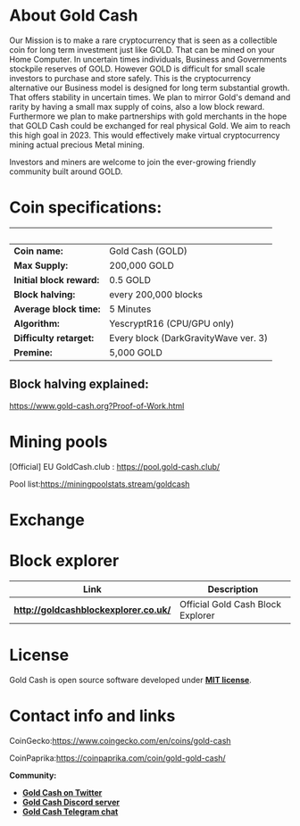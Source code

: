 # About Gold Cash
Our Mission is to make a rare cryptocurrency that is seen as a collectible coin for long term investment just like GOLD. That can be mined on your Home Computer. In uncertain times individuals, Business and Governments stockpile reserves of GOLD. However GOLD is difficult for small scale investors to purchase and store safely. This is the cryptocurrency alternative our Business model is designed for long term substantial growth. That offers stability in uncertain times. We plan to mirror Gold's demand and rarity by having a small max supply of coins, also a low block reward. Furthermore we plan to make partnerships with gold merchants in the hope that GOLD Cash could be exchanged for real physical Gold. We aim to reach this high goal in 2023. This would effectively make virtual cryptocurrency mining actual precious Metal mining.

Investors and miners are welcome to join the ever-growing friendly community built around GOLD.

# Coin specifications:
&nbsp; | &nbsp;
------ | ------
**Coin name:** | Gold Cash (GOLD)
**Max Supply:** | 200,000 GOLD
**Initial block reward:** | 0.5 GOLD
**Block halving:** | every 200,000 blocks
**Average block time:** | 5 Minutes
**Algorithm:** | YescryptR16 (CPU/GPU only)
**Difficulty retarget:** | Every block (DarkGravityWave ver. 3)
**Premine:** | 5,000 GOLD

## Block halving explained:

https://www.gold-cash.org?Proof-of-Work.html

# Mining pools
[Official] EU GoldCash.club : https://pool.gold-cash.club/

Pool list:https://miningpoolstats.stream/goldcash


# Exchange

# Block explorer

Link | Description
---- | -----------
**http://goldcashblockexplorer.co.uk/** | Official Gold Cash Block Explorer

# License

Gold Cash is open source software developed under [**MIT license**](./LICENSE).

# Contact info and links

CoinGecko:https://www.coingecko.com/en/coins/gold-cash

CoinPaprika:https://coinpaprika.com/coin/gold-gold-cash/


**Community:**

- [**Gold Cash on Twitter**](https://twitter.com/GOLD_Cash_Coin)
- [**Gold Cash Discord server**](https://discord.gg/4Ksenhe)
- [**Gold Cash Telegram chat**](https://t.me/joinchat/Hz5vPxZKgv2kGzsFBizldw)
